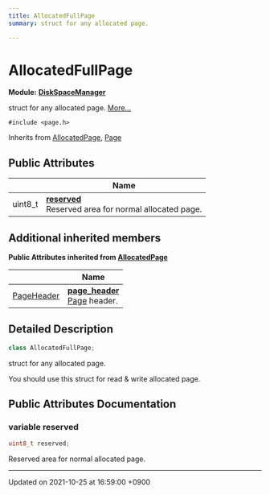 ```yaml
---
title: AllocatedFullPage
summary: struct for any allocated page. 

---
```


# AllocatedFullPage

**Module:** **[DiskSpaceManager](/Modules/group__DiskSpaceManager)**



struct for any allocated page.  [More...](#detailed-description)


`#include <page.h>`

Inherits from [AllocatedPage](/Classes/structAllocatedPage), [Page](/Classes/structPage)

## Public Attributes

|                | Name           |
| -------------- | -------------- |
| uint8_t | **[reserved](/Classes/structAllocatedFullPage#variable-reserved)** <br>Reserved area for normal allocated page.  |

## Additional inherited members

**Public Attributes inherited from [AllocatedPage](/Classes/structAllocatedPage)**

|                | Name           |
| -------------- | -------------- |
| <a href="/Classes/structPageHeader">PageHeader</a> | **[page_header](/Classes/structAllocatedPage#variable-page-header)** <br><a href="/Classes/structPage">Page</a> header.  |


## Detailed Description

```cpp
class AllocatedFullPage;
```

struct for any allocated page. 

You should use this struct for read & write allocated page. 

## Public Attributes Documentation

### variable reserved

```cpp
uint8_t reserved;
```

Reserved area for normal allocated page. 

-------------------------------

Updated on 2021-10-25 at 16:59:00 +0900